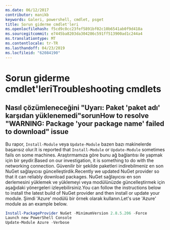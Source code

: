 ```yaml
---
ms.date: 06/12/2017
contributor: manikb
keywords: Galeri, powershell, cmdlet, psget
title: Sorun giderme cmdlet'leri
ms.openlocfilehash: f5cd9c0cc23fef5891bf02c10b6541ab0f9d418a
ms.sourcegitcommit: e7445ba8203da304286c591ff513900ad1c244a4
ms.translationtype: MT
ms.contentlocale: tr-TR
ms.lasthandoff: 04/23/2019
ms.locfileid: "62084190"
---
```

# <a name="troubleshooting-cmdlets"></a><span data-ttu-id="757f7-103">Sorun giderme cmdlet'leri</span><span class="sxs-lookup"><span data-stu-id="757f7-103">Troubleshooting cmdlets</span></span>

## <a name="how-to-resolve-warning-package-your-package-name-failed-to-download-issue"></a><span data-ttu-id="757f7-104">Nasıl çözümleneceğini "Uyarı: Paket 'paket adı' karşıdan yüklenemedi"sorun</span><span class="sxs-lookup"><span data-stu-id="757f7-104">How to resolve "WARNING: Package 'your package name' failed to download" issue</span></span>

<span data-ttu-id="757f7-105">Bu rapor, `Install-Module` veya `Update-Module` bazen bazı makinelerde başarısız olur.</span><span class="sxs-lookup"><span data-stu-id="757f7-105">It is reported that `Install-Module` or `Update-Module` sometimes fails on some machines.</span></span>
<span data-ttu-id="757f7-106">Araştırmamıza göre bunu ağ bağlantısı ile yapmak için bir şeydir.</span><span class="sxs-lookup"><span data-stu-id="757f7-106">Based on our investigation, it is something to do with the networking connection.</span></span>
<span data-ttu-id="757f7-107">Güvenilir bir şekilde paketleri indirebilmeniz en son NuGet sağlayıcısı güncelleştirdik.</span><span class="sxs-lookup"><span data-stu-id="757f7-107">Recently we updated NuGet provider so that it can reliably download packages.</span></span>
<span data-ttu-id="757f7-108">NuGet sağlayıcısı en son derlemesini yüklemek ve yüklemeyi veya modülünüzde güncelleştirmek için aşağıdaki yönergeleri izleyebilirsiniz.</span><span class="sxs-lookup"><span data-stu-id="757f7-108">You can follow the instructions below to install the latest build of NuGet provider and then install or update your module.</span></span>
<span data-ttu-id="757f7-109">Şimdi 'Azure' modülü bir örnek olarak kullanın.</span><span class="sxs-lookup"><span data-stu-id="757f7-109">Let's use 'Azure' module as an example below.</span></span>

```powershell
Install-PackageProvider NuGet -MinimumVersion 2.8.5.206 -Force
Launch new PowerShell Console
Update-Module Azure -Verbose
```
